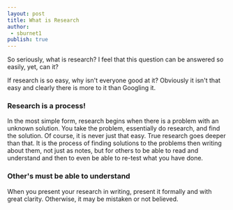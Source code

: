 ```yaml
---
layout: post
title: What is Research
author: 
 - sburnet1
publish: true
---
```


So seriously, what is research?  I feel that this question can be answered so easily, yet, can it?  

If research is so easy, why isn't everyone good at it?  Obviously it isn't that easy and clearly there is more to it than Googling it.  

### Research is a process!

In the most simple form, research begins when there is a problem with an unknown solution.  You take the problem, essentially do research, and find the solution.  Of course, it is never just that easy.  True research goes deeper than that.  It is the process of finding solutions to the problems then writing about them, not just as notes, but for others to be able to read and understand and then to even be able to re-test what you have done.  

### Other's must be able to understand

When you present your research in writing, present it formally and with great clarity.  Otherwise, it may be mistaken or not believed.  
